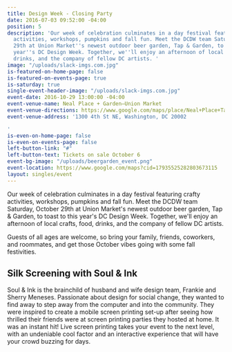 ```yaml
---
title: Design Week - Closing Party
date: 2016-07-03 09:52:00 -04:00
position: 5
description: 'Our week of celebration culminates in a day festival featuring crafty
  activities, workshops, pumpkins and fall fun. Meet the DCDW team Saturday, October
  29th at Union Market''s newest outdoor beer garden, Tap & Garden, to toast to this
  year''s DC Design Week. Together, we''ll enjoy an afternoon of local crafts, food,
  drinks, and the company of fellow DC artists. '
image: "/uploads/slack-imgs.com.jpg"
is-featured-on-home-page: false
is-featured-on-events-page: true
is-saturday: true
single-event-header-image: "/uploads/slack-imgs.com.jpg"
event-date: 2016-10-29 13:00:00 -04:00
event-venue-name: Neal Place + Garden—Union Market
event-venue-directions: https://www.google.com/maps/place/Neal+Place+Tap+%2B+Garden/@38.9090931,-77.0013178,17z/data=!3m1!4b1!4m5!3m4!1s0x89b7b81a771509b3:0xff2f5c38b4df2808!8m2!3d38.9090931!4d-76.9991291
event-venue-address: '1300 4th St NE, Washington, DC 20002

'
is-even-on-home-page: false
is-even-on-events-page: false
left-button-link: "#"
left-button-text: Tickets on sale October 6
event-bg-image: "/uploads/beergarden_event.png"
event-location: https://www.google.com/maps?cid=17935525282803673115
layout: singles/event
---
```


Our week of celebration culminates in a day festival featuring crafty activities, workshops, pumpkins and fall fun. Meet the DCDW team Saturday, October 29th at Union Market's newest outdoor beer garden, Tap & Garden, to toast to this year's DC Design Week. Together, we'll enjoy an afternoon of local crafts, food, drinks, and the company of fellow DC artists. 

Guests of all ages are welcome, so bring your family, friends, coworkers, and roommates, and get those October vibes going with some fall festivities. 

## Silk Screening with Soul & Ink

Soul & Ink is the brainchild of husband and wife design team, Frankie and Sherry Meneses. Passionate about design for social change, they wanted to find away to step away from the computer and into the community. They were inspired to create a mobile screen printing set-up after seeing how thrilled their friends were at screen printing parties they hosted at home. It was an instant hit! Live screen printing takes your event to the next level, with an undeniable cool factor and an interactive experience that will have your crowd buzzing for days.


